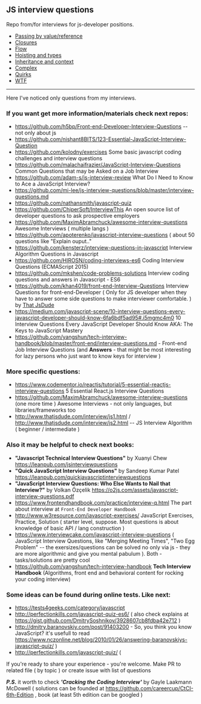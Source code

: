## JS interview questions

Repo from/for interviews for js-developer positions.

 - [Passing by value/reference](https://github.com/vvscode/js--interview-questions/blob/master/topics/passing-by-value-and-by-reference.md)
 - [Closures](https://github.com/vvscode/js--interview-questions/blob/master/topics/closures.md)
 - [Flow](https://github.com/vvscode/js--interview-questions/blob/master/topics/flow.md)
 - [Hoisting and types](https://github.com/vvscode/js--interview-questions/blob/master/topics/hoisting-vs-types.md)
 - [Inheritance and context](https://github.com/vvscode/js--interview-questions/blob/master/topics/inheritance-vs-context.md)
 - [Complex](https://github.com/vvscode/js--interview-questions/blob/master/topics/complex.md)
 - [Quirks](https://github.com/vvscode/js--interview-questions/blob/master/topics/quirks.md)
 - [WTF](https://github.com/vvscode/js--interview-questions/blob/master/topics/wft.md)
 
 ---

Here I've noticed only questions from my interviews. 

### If you want get more information/materials check next repos:

 - https://github.com/h5bp/Front-end-Developer-Interview-Questions -- not only about js
 - https://github.com/nishant8BITS/123-Essential-JavaScript-Interview-Question
 - https://github.com/kolodny/exercises Some basic javascript coding challenges and interview questions
 - https://github.com/malachaifrazier/JavaScript-Interview-Questions Common Questions that may be Asked on a Job Interview
 - https://github.com/adam-s/js-interview-review What Do I Need to Know to Ace a JavaScript Interview?
 - https://github.com/mi-lee/js-interview-questions/blob/master/interview-questions.md
 - https://github.com/nathansmith/javascript-quiz
 - https://github.com/ChiperSoft/InterviewThis An open source list of developer questions to ask prospective employers
 - https://github.com/MaximAbramchuck/awesome-interview-questions Awesome Interviews  ( multiple langs )
 - https://github.com/apoterenko/javascript-interview-questions ( about 50 questions like "Explain ouput.."
 - https://github.com/kensterz/interview-questions-in-javascript Interview Algorithm Questions in Javascript
 - https://github.com/HIROSN/coding-interviews-es6 Coding Interview Questions (ECMAScript 2015)
 - https://github.com/mkshen/code-problems-solutions Interview coding questions and answers in Javascript - ES6
 - https://github.com/khan4019/front-end-Interview-Questions Interview Questions for front-end-Developer ( Only for JS developer when they have to answer some side questions to make interviewer comfortable. ) by [That JsDude](http://www.thatjsdude.com/interview/index.html)
 - https://medium.com/javascript-scene/10-interview-questions-every-javascript-developer-should-know-6fa6bdf5ad95#.i5mgmc4m0 10 Interview Questions Every JavaScript Developer Should Know AKA: The Keys to JavaScript Mastery
 - https://github.com/yangshun/tech-interview-handbook/blob/master/front-end/interview-questions.md - Front-end Job Interview Questions (and **Answers** - that might be most interesting for lazy persons who just want to know keys for interview )


 ### More specific questions:
 
  - https://www.codementor.io/reactjs/tutorial/5-essential-reactjs-interview-questions 5 Essential React.js Interview Questions
  - https://github.com/MaximAbramchuck/awesome-interview-questions (one more time ) Awesome Interviews - not only languages, but libraries/frameworks too
  - http://www.thatjsdude.com/interview/js1.html / http://www.thatjsdude.com/interview/js2.html -- JS Interview Algorithm ( beginner / intermediate )
 
### Also it may be helpful to check next books:

 - **"Javascript Technical Interview Questions"** by Xuanyi Chew https://leanpub.com/jsinterviewquestions
 - **"Quick JavaScript Interview Questions"** by Sandeep Kumar Patel https://leanpub.com/quickjavascriptinterviewquestions
 - **"JavaScript Interview Questions: Who Else Wants to Nail that Interview?"** by Volkan Özçelik https://o2js.com/assets/javascript-interview-questions.pdf
 - https://www.frontendhandbook.com/practice/interview-q.html The part about interview at `Front-End Developer Handbook`
 - http://www.w3resource.com/javascript-exercises/ JavaScript Exercises, Practice, Solution ( starter level, suppose. Most questions is about knowledge of basic API / lang construction )
 - https://www.interviewcake.com/javascript-interview-questions ( JavaScript Interview Questions, like "Merging Meeting Times", "Two Egg Problem" -- the exersizes/questions can be solved no only via js  - they are more algorithmic and give you mental pabulum ). Both - tasks/solutions are pretty cool
 - https://github.com/yangshun/tech-interview-handbook **Tech Interview Handbook** (Algorithms, front end and behavioral content for rocking your coding interview)


### Some ideas can be found during online tests. Like next:

 - https://tests4geeks.com/category/javascript
 - http://perfectionkills.com/javascript-quiz-es6/ ( also check explains at https://gist.github.com/DmitrySoshnikov/3928607cb8fdba42e712 )
 - http://dmitry.baranovskiy.com/post/91403200 - So, you think you know JavaScript?  it's usefull to read https://www.nczonline.net/blog/2010/01/26/answering-baranovskiys-javascript-quiz/ )
 - http://perfectionkills.com/javascript-quiz/ (

If you're ready to share your experience - you're welcome. Make PR to related file ( by topic ) or create issue with list of questions

***P.S.*** it worth to check ***_'Cracking the Coding Interview'_*** by Gayle Laakmann McDowell ( solutions can be founded at https://github.com/careercup/CtCI-6th-Edition , book (at least 5th edition can be googled )
